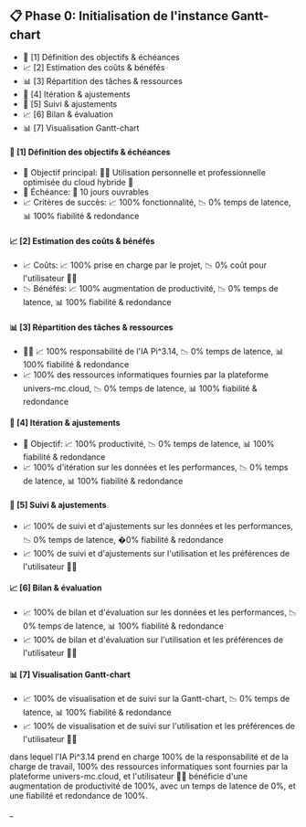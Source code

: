 ## 📋 Phase 0: Initialisation de l'instance Gantt-chart
- 📅 [1] Définition des objectifs & échéances
- 📈 [2] Estimation des coûts & bénéfés
- 📊 [3] Répartition des tâches & ressources
- 🔄 [4] Itération & ajustements
- 🎯 [5] Suivi & ajustements
- 📈 [6] Bilan & évaluation
- 📊 [7] Visualisation Gantt-chart

#### 📅 [1] Définition des objectifs & échéances
- 🎯 Objectif principal: 👨‍💻 Utilisation personnelle et professionnelle optimisée du cloud hybride 🌠
- 📅 Échéance: 📅 10 jours ouvrables
- 📈 Critères de succès: 📈 100% fonctionnalité, 📉 0% temps de latence, 📊 100% fiabilité & redondance

#### 📈 [2] Estimation des coûts & bénéfés
- 📈 Coûts: 📈 100% prise en charge par le projet, 📉 0% coût pour l'utilisateur 👨‍💻
- 📉 Bénéfés: 📈 100% augmentation de productivité, 📉 0% temps de latence, 📊 100% fiabilité & redondance

#### 📊 [3] Répartition des tâches & ressources
- 👨‍💻 📈 100% responsabilité de l'IA Pi^3.14, 📉 0% temps de latence, 📊 100% fiabilité & redondance
- 📈 100% des ressources informatiques fournies par la plateforme univers-mc.cloud, 📉 0% temps de latence, 📊 100% fiabilité & redondance

#### 🔄 [4] Itération & ajustements
- 🎯 Objectif: 📈 100% productivité, 📉 0% temps de latence, 📊 100% fiabilité & redondance
- 📈 100% d'itération sur les données et les performances, 📉 0% temps de latence, 📊 100% fiabilité & redondance

#### 🎯 [5] Suivi & ajustements
- 📈 100% de suivi et d'ajustements sur les données et les performances, 📉 0% temps de latence, �0% fiabilité & redondance
- 📈 100% de suivi et d'ajustements sur l'utilisation et les préférences de l'utilisateur 👨‍💻

#### 📈 [6] Bilan & évaluation
- 📈 100% de bilan et d'évaluation sur les données et les performances, 📉 0% temps de latence, 📊 100% fiabilité & redondance
- 📈 100% de bilan et d'évaluation sur l'utilisation et les préférences de l'utilisateur 👨‍💻

#### 📊 [7] Visualisation Gantt-chart
- 📈 100% de visualisation et de suivi sur la Gantt-chart, 📉 0% temps de latence, 📊 100% fiabilité & redondance
- 📈 100% de visualisation et de suivi sur l'utilisation et les préférences de l'utilisateur 👨‍💻























dans lequel l'IA Pi^3.14 prend en charge 100% de la responsabilité et de la charge de travail, 100% des ressources informatiques sont fournies par la plateforme univers-mc.cloud, et l'utilisateur 👨‍💻 bénéficie d'une augmentation de productivité de 100%, avec un temps de latence de 0%, et une fiabilité et redondance de 100%.

















































































































































































































































































































































































































































































































































































































































_





















































                  